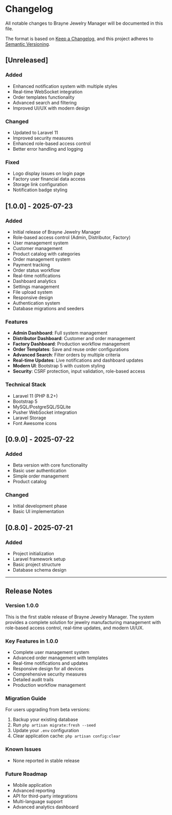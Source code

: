 # Changelog

All notable changes to Brayne Jewelry Manager will be documented in this file.

The format is based on [Keep a Changelog](https://keepachangelog.com/en/1.0.0/),
and this project adheres to [Semantic Versioning](https://semver.org/spec/v2.0.0.html).

## [Unreleased]

### Added
- Enhanced notification system with multiple styles
- Real-time WebSocket integration
- Order templates functionality
- Advanced search and filtering
- Improved UI/UX with modern design

### Changed
- Updated to Laravel 11
- Improved security measures
- Enhanced role-based access control
- Better error handling and logging

### Fixed
- Logo display issues on login page
- Factory user financial data access
- Storage link configuration
- Notification badge styling

## [1.0.0] - 2025-07-23

### Added
- Initial release of Brayne Jewelry Manager
- Role-based access control (Admin, Distributor, Factory)
- User management system
- Customer management
- Product catalog with categories
- Order management system
- Payment tracking
- Order status workflow
- Real-time notifications
- Dashboard analytics
- Settings management
- File upload system
- Responsive design
- Authentication system
- Database migrations and seeders

### Features
- **Admin Dashboard**: Full system management
- **Distributor Dashboard**: Customer and order management
- **Factory Dashboard**: Production workflow management
- **Order Templates**: Save and reuse order configurations
- **Advanced Search**: Filter orders by multiple criteria
- **Real-time Updates**: Live notifications and dashboard updates
- **Modern UI**: Bootstrap 5 with custom styling
- **Security**: CSRF protection, input validation, role-based access

### Technical Stack
- Laravel 11 (PHP 8.2+)
- Bootstrap 5
- MySQL/PostgreSQL/SQLite
- Pusher WebSocket integration
- Laravel Storage
- Font Awesome icons

## [0.9.0] - 2025-07-22

### Added
- Beta version with core functionality
- Basic user authentication
- Simple order management
- Product catalog

### Changed
- Initial development phase
- Basic UI implementation

## [0.8.0] - 2025-07-21

### Added
- Project initialization
- Laravel framework setup
- Basic project structure
- Database schema design

---

## Release Notes

### Version 1.0.0
This is the first stable release of Brayne Jewelry Manager. The system provides a complete solution for jewelry manufacturing management with role-based access control, real-time updates, and modern UI/UX.

### Key Features in 1.0.0
- Complete user management system
- Advanced order management with templates
- Real-time notifications and updates
- Responsive design for all devices
- Comprehensive security measures
- Detailed audit trails
- Production workflow management

### Migration Guide
For users upgrading from beta versions:
1. Backup your existing database
2. Run `php artisan migrate:fresh --seed`
3. Update your `.env` configuration
4. Clear application cache: `php artisan config:clear`

### Known Issues
- None reported in stable release

### Future Roadmap
- Mobile application
- Advanced reporting
- API for third-party integrations
- Multi-language support
- Advanced analytics dashboard 